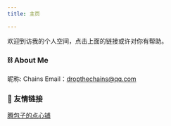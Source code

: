 ```yaml
---
title: 主页

---
```


欢迎到访我的个人空间，点击上面的链接或许对你有帮助。

### ⛓️ About Me
昵称: Chains
Email：dropthechains@qq.com

### 🤞 友情链接
[腾包子的点心铺](https://flapypan.cn/)

